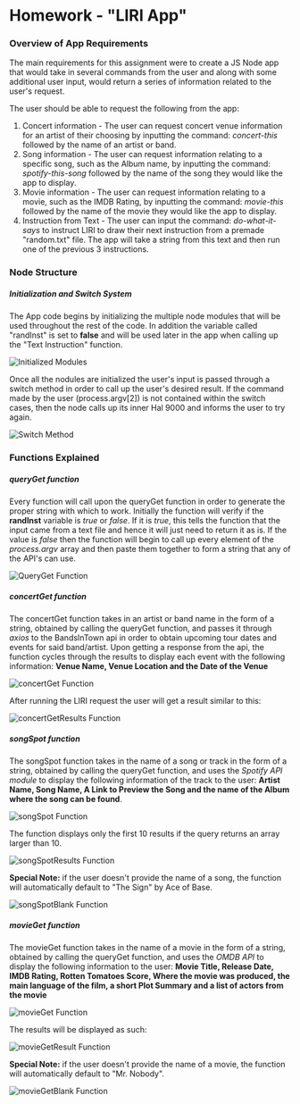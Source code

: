 # Homework - "LIRI App"

### Overview of App Requirements

The main requirements for this assignment were to create a JS Node app that would take in several commands from the user and along with some additional user input, would return a series of information related to the user's request.

The user should be able to request the following from the app:

1. Concert information - The user can request concert venue information for an artist of their choosing by inputting the command: *concert-this* followed by the name of an artist or band.
1. Song information - The user can request information relating to a specific song, such as the Album name, by inputting the command: *spotify-this-song* followed by the name of the song they would like the app to display. 
1. Movie information - The user can request information relating to a movie, such as the IMDB Rating, by inputting the command: *movie-this* followed by the name of the movie they would like the app to display.
1. Instruction from Text - The user can input the command: *do-what-it-says* to instruct LIRI to draw their next instruction from a premade "random.txt" file. The app will take a string from this text and then run one of the previous 3 instructions. 

### Node Structure


##### Initialization and Switch System

The App code begins by initializing the multiple node modules that will be used throughout the rest of the code. In addition the variable called "randInst" is set to **false** and will be used later in the app when calling up the "Text Instruction" function.

![Initialized Modules](markupImages/InitialCode.PNG)

Once all the nodules are initialized the user's input is passed through a switch method in order to call up the user's desired result. If the command made by the user (process.argv[2]) is not contained within the switch cases, then the node calls up its inner Hal 9000 and informs the user to try again.

![Switch Method](markupImages/SwitchCommand.PNG)

### Functions Explained

##### queryGet function

Every function will call upon the queryGet function in order to generate the proper string with which to work. Initially the function will verify if the **randInst** variable is *true* or *false*. If it is *true*, this tells the function that the input came from a text file and hence it will just need to return it as is. If the value is *false* then the function will begin to call up every element of the *process.argv* array and then paste them together to form a string that any of the API's can use.

![QueryGet Function](markupImages/QueryGetFunction.PNG)

##### concertGet function

The concertGet function takes in an artist or band name in the form of a string, obtained by calling the queryGet function, and passes it through *axios* to the BandsInTown api in order to obtain upcoming tour dates and events for said band/artist. Upon getting a response from the api, the function cycles through the results to display each event with the following information: **Venue Name, Venue Location and the Date of the Venue**

![concertGet Function](markupImages/ConcertGetFunction.PNG)

After running the LIRI request the user will get a result similar to this:

![concertGetResults Function](markupImages/ConcertGetResults.PNG)

##### songSpot function

The songSpot function takes in the name of a song or track in the form of a string, obtained by calling the queryGet function, and uses the *Spotify API module* to display the following information of the track to the user: **Artist Name, Song Name, A Link to Preview the Song and the name of the Album where the song can be found**. 

![songSpot Function](markupImages/SongSpotFunction.PNG)

The function displays only the first 10 results if the query returns an array larger than 10. 

![songSpotResults Function](markupImages/SongSpotResults.PNG)

**Special Note:** if the user doesn't provide the name of a song, the function will automatically default to "The Sign" by Ace of Base.

![songSpotBlank Function](markupImages/SongSpotBlank.PNG)

##### movieGet function

The movieGet function takes in the name of a movie in the form of a string, obtained by calling the queryGet function, and uses the *OMDB API* to display the following information to the user: **Movie Title, Release Date, IMDB Rating, Rotten Tomatoes Score, Where the movie was produced, the main language of the film, a short Plot Summary and a list of actors from the movie**

![movieGet Function](markupImages/MovieGetFunction.PNG)

The results will be displayed as such:

![movieGetResult Function](markupImages/MovieGetResults.PNG)

**Special Note:** if the user doesn't provide the name of a movie, the function will automatically default to "Mr. Nobody".

![movieGetBlank Function](markupImages/MovieGetBlank.PNG)

